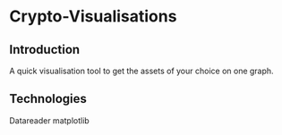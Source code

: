 # Crypto-Visualisations

## Introduction

A quick visualisation tool to get the assets of your choice on one graph. 


## Technologies

Datareader
matplotlib
